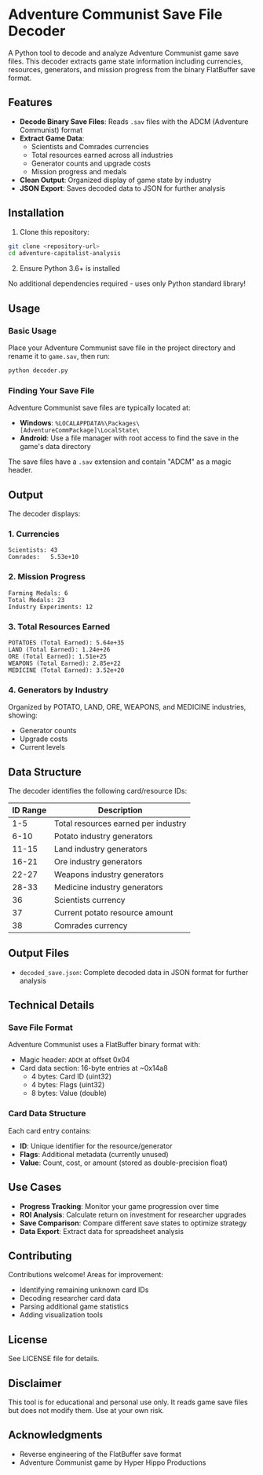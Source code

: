 # Adventure Communist Save File Decoder

A Python tool to decode and analyze Adventure Communist game save files. This decoder extracts game state information including currencies, resources, generators, and mission progress from the binary FlatBuffer save format.

## Features

- **Decode Binary Save Files**: Reads `.sav` files with the ADCM (Adventure Communist) format
- **Extract Game Data**:
  - Scientists and Comrades currencies
  - Total resources earned across all industries
  - Generator counts and upgrade costs
  - Mission progress and medals
- **Clean Output**: Organized display of game state by industry
- **JSON Export**: Saves decoded data to JSON for further analysis

## Installation

1. Clone this repository:
```bash
git clone <repository-url>
cd adventure-capitalist-analysis
```

2. Ensure Python 3.6+ is installed

No additional dependencies required - uses only Python standard library!

## Usage

### Basic Usage

Place your Adventure Communist save file in the project directory and rename it to `game.sav`, then run:

```bash
python decoder.py
```

### Finding Your Save File

Adventure Communist save files are typically located at:
- **Windows**: `%LOCALAPPDATA%\Packages\[AdventureCommPackage]\LocalState\`
- **Android**: Use a file manager with root access to find the save in the game's data directory

The save files have a `.sav` extension and contain "ADCM" as a magic header.

## Output

The decoder displays:

### 1. Currencies
```
Scientists: 43
Comrades:   5.53e+10
```

### 2. Mission Progress
```
Farming Medals: 6
Total Medals: 23
Industry Experiments: 12
```

### 3. Total Resources Earned
```
POTATOES (Total Earned): 5.64e+35
LAND (Total Earned): 1.24e+26
ORE (Total Earned): 1.51e+25
WEAPONS (Total Earned): 2.85e+22
MEDICINE (Total Earned): 3.52e+20
```

### 4. Generators by Industry
Organized by POTATO, LAND, ORE, WEAPONS, and MEDICINE industries, showing:
- Generator counts
- Upgrade costs
- Current levels

## Data Structure

The decoder identifies the following card/resource IDs:

| ID Range | Description |
|----------|-------------|
| 1-5 | Total resources earned per industry |
| 6-10 | Potato industry generators |
| 11-15 | Land industry generators |
| 16-21 | Ore industry generators |
| 22-27 | Weapons industry generators |
| 28-33 | Medicine industry generators |
| 36 | Scientists currency |
| 37 | Current potato resource amount |
| 38 | Comrades currency |

## Output Files

- `decoded_save.json`: Complete decoded data in JSON format for further analysis

## Technical Details

### Save File Format

Adventure Communist uses a FlatBuffer binary format with:
- Magic header: `ADCM` at offset 0x04
- Card data section: 16-byte entries at ~0x14a8
  - 4 bytes: Card ID (uint32)
  - 4 bytes: Flags (uint32)
  - 8 bytes: Value (double)

### Card Data Structure

Each card entry contains:
- **ID**: Unique identifier for the resource/generator
- **Flags**: Additional metadata (currently unused)
- **Value**: Count, cost, or amount (stored as double-precision float)

## Use Cases

- **Progress Tracking**: Monitor your game progression over time
- **ROI Analysis**: Calculate return on investment for researcher upgrades
- **Save Comparison**: Compare different save states to optimize strategy
- **Data Export**: Extract data for spreadsheet analysis

## Contributing

Contributions welcome! Areas for improvement:
- Identifying remaining unknown card IDs
- Decoding researcher card data
- Parsing additional game statistics
- Adding visualization tools

## License

See LICENSE file for details.

## Disclaimer

This tool is for educational and personal use only. It reads game save files but does not modify them. Use at your own risk.

## Acknowledgments

- Reverse engineering of the FlatBuffer save format
- Adventure Communist game by Hyper Hippo Productions
